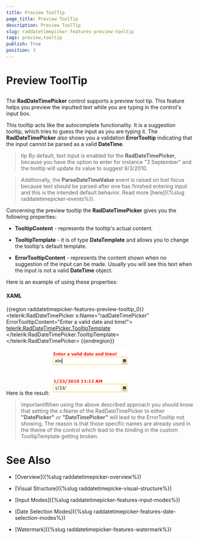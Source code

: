 ```yaml
---
title: Preview ToolTip
page_title: Preview ToolTip
description: Preview ToolTip
slug: raddatetimepicker-features-preview-tooltip
tags: preview,tooltip
publish: True
position: 3
---
```


# Preview ToolTip



## 

The __RadDateTimePicker__ control supports a preview tool tip. This feature helps you preview the inputted text while you are typing in the control's input box.
                

This tooltip acts like the autocomplete functionality. It is a suggestion tooltip, which tries to guess the input as you are typing it. The __RadDateTimePicker__ also shows you a validation __ErrorTooltip__ indicating that the input cannot be parsed as a valid __DateTime__.
                

>tip
                    By default, text input is enabled for the __RadDateTimePicker__, because you have the option to enter for instance "3 September" and the tooltip will update its value to suggest 9/3/2010.
                

>Additionally, the __ParseDateTimeValue__ event is raised on lost focus because text should be parsed after one has finished entering input and this is the intended default behavior. Read more [here]({%slug raddatetimepicker-events%}).
                    

Concerning the preview tooltip the __RadDateTimePicker__ gives you the following properties:
                

* __TooltipContent__ - represents the tooltip's actual content.
                    

* __TooltipTemplate__ - it is of type __DataTemplate__ and allows you to change the tooltip's default template.
                    

* __ErrorTooltipContent__ - represents the content shown when no suggestion of the input can be made. Usually you will see this text when the input is not a valid __DateTime__ object.
                    

Here is an example of using these properties:

#### __XAML__

{{region raddatetimepicker-features-preview-tooltip_0}}
	<telerik:RadDateTimePicker x:Name="radDateTimePicker" ErrorTooltipContent="Enter a valid date and time!">
	    <telerik:RadDateTimePicker.TooltipTemplate>
	        <DataTemplate>
	             <TextBlock Text="{Binding Path=TooltipContent, ElementName=radDateTimePicker}" FontWeight="Bold" Foreground="Red"/>
	        </DataTemplate>      
	    </telerik:RadDateTimePicker.TooltipTemplate>
	</telerik:RadDateTimePicker>
	{{endregion}}



Here is the result:
                ![](images/dateTimePicker_features_preview_tooltip_010.png)

>importantWhen using the above described approach you should know that setting the x:Name of the RadDateTimePicker to either __"DatePicker"__ or __"DateTimePicker"__ will lead to the ErrorTooltip not showing. The reason is that those specific names are already used in the theme of the control which lead to the binding in the custom TooltipTemplate getting broken.
                    

# See Also

 * [Overview]({%slug raddatetimepicker-overview%})

 * [Visual Structure]({%slug raddatetimepicke-visual-structure%})

 * [Input Modes]({%slug raddatetimepicker-features-input-modes%})

 * [Date Selection Modes]({%slug raddatetimepicker-features-date-selection-modes%})

 * [Watermark]({%slug raddatetimepicker-features-watermark%})
